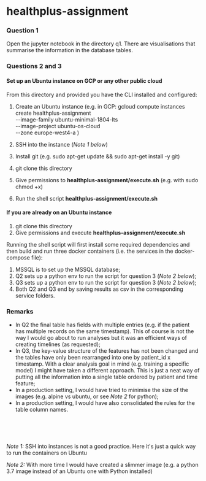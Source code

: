 # healthplus-assignment


### Question 1
Open the jupyter notebook in the directory q1. 
There are visualisations that summarise the information in the database tables.

### Questions 2 and 3

#### Set up an Ubuntu instance on GCP or any other public cloud

From this directory and provided you have the CLI installed and configured: 
1. Create an Ubuntu instance  (e.g. in GCP:
gcloud compute instances create healthplus-assignment \
 --image-family ubuntu-minimal-1804-lts  \
--image-project ubuntu-os-cloud \
--zone europe-west4-a )

2. SSH into the instance (*Note 1 below*)
3. Install git (e.g. sudo apt-get update && sudo apt-get install -y git)
4. git clone this directory 
5. Give permissions to **healthplus-assignment/execute.sh** (e.g. with sudo chmod +x)
6. Run the shell script **healthplus-assignment/execute.sh**


#### If you are already on an Ubuntu instance
1. git clone this directory
2. Give permissions and execute **healthplus-assignment/execute.sh**


Running the shell script will first install some required dependencies and then build and run three docker containers (i.e. the services in the docker-compose file):
1. MSSQL is to set up the MSSQL database;
2. Q2 sets up a python env to run the script for question 3 (*Note 2 below*);
3. Q3 sets up a python env to run the script for question 3 (*Note 2 below*);
4. Both Q2 and Q3 end by saving results as csv in the corresponding service folders.


### Remarks
- In Q2 the final table has fields with multiple entries (e.g. if the patient has multiple records on the same timestamp). This of course is not the way I would go about to run analyses but it was an efficient ways of creating timelines (as requested);
- In Q3, the key-value structure of the features has not been changed and the tables have only been rearranged into one by patient_id x timestamp. With a clear analysis goal in mind (e.g. training a specific model) I might have taken a different approach. This is just a neat way of putting all the information into a single table ordered by patient and time feature;
- In a production setting, I would have tried to minimise the size of the images (e.g. alpine vs ubuntu, or see *Note 2* for python);
- In a production setting, I would have also consolidated the rules for the table column names. 

<br/>
<br/>
<br/>

 



*Note 1:* SSH into instances is not a good practice. Here it's just a quick way
to run the containers on Ubuntu 

*Note 2:* With more time I would have created a slimmer image (e.g. a python 3.7 image instead of an Ubuntu one with Python installed)
